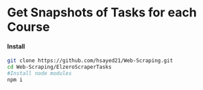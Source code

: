 # Get Snapshots of Tasks for each Course
#### Install
```bash
git clone https://github.com/hsayed21/Web-Scraping.git
cd Web-Scraping/ElzeroScraperTasks
#Install node modules
npm i
```

